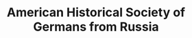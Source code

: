 ---
layout: repo
title: "American Historical Society of Germans from Russia"
id: 11645
permalink: repos/11645/
---